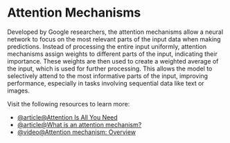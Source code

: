# Attention Mechanisms

Developed by Google researchers, the attention mechanisms allow a neural network to focus on the most relevant parts of the input data when making predictions. Instead of processing the entire input uniformly, attention mechanisms assign weights to different parts of the input, indicating their importance. These weights are then used to create a weighted average of the input, which is used for further processing. This allows the model to selectively attend to the most informative parts of the input, improving performance, especially in tasks involving sequential data like text or images.

Visit the following resources to learn more:

- [@article@Attention Is All You Need](https://arxiv.org/abs/1706.03762)
- [@article@What is an attention mechanism?](https://www.ibm.com/think/topics/attention-mechanism)
- [@video@Attention mechanism: Overview](https://www.youtube.com/watch?v=fjJOgb-E41w)
